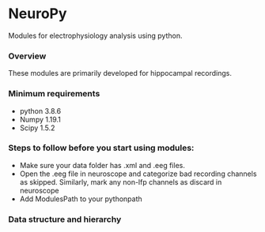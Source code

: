 # NeuroPy
Modules for electrophysiology analysis using python.

### Overview
These modules are primarily developed for hippocampal recordings.

### Minimum requirements
* python 3.8.6
* Numpy 1.19.1
* Scipy 1.5.2


### Steps to follow before you start using modules:

   * Make sure your data folder has .xml and .eeg files.
   * Open the .eeg file in neuroscope and categorize bad recording channels as skipped. Similarly, mark any non-lfp channels as discard in neuroscope
   * Add ModulesPath to your pythonpath

### Data structure and hierarchy

